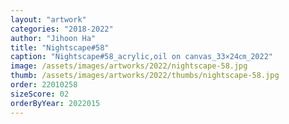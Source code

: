 ```yaml
---
layout: "artwork"
categories: "2018-2022"
author: "Jihoon Ha"
title: "Nightscape#58"
caption: "Nightscape#58_acrylic,oil on canvas_33×24㎝_2022"
image: /assets/images/artworks/2022/nightscape-58.jpg
thumb: /assets/images/artworks/2022/thumbs/nightscape-58.jpg
order: 22010258
sizeScore: 02
orderByYear: 2022015
---
```

